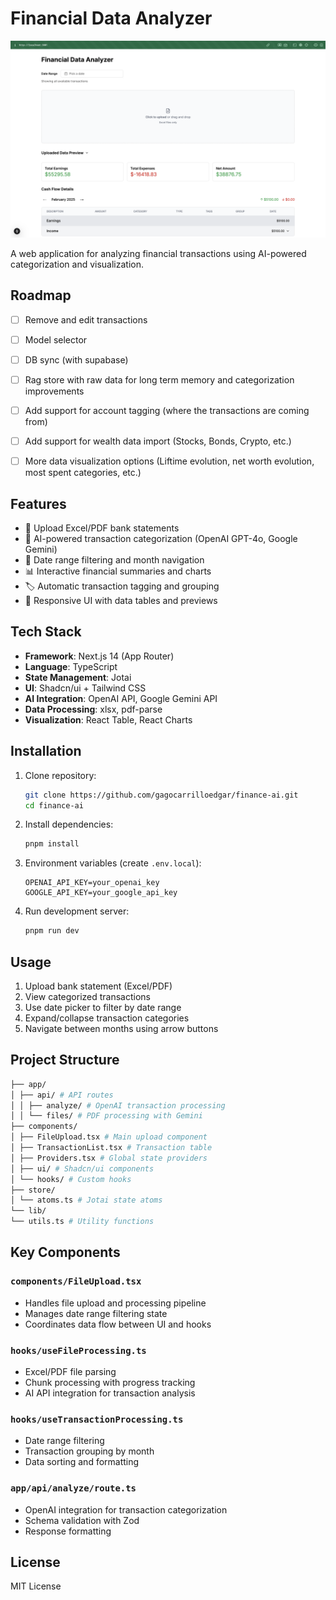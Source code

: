 # Financial Data Analyzer

![Project Screenshot](./public/demo.png)

A web application for analyzing financial transactions using AI-powered categorization and visualization.

## Roadmap

- [ ] Remove and edit transactions
- [ ] Model selector
- [ ] DB sync (with supabase)
- [ ] Rag store with raw data for long term memory and categorization improvements
- [ ] Add support for account tagging (where the transactions are coming from)
- [ ] Add support for wealth data import (Stocks, Bonds, Crypto, etc.)
- [ ] More data visualization options (Liftime evolution, net worth evolution, most spent categories, etc.)



## Features

- 📁 Upload Excel/PDF bank statements
- 🤖 AI-powered transaction categorization (OpenAI GPT-4o, Google Gemini)
- 📅 Date range filtering and month navigation
- 📊 Interactive financial summaries and charts
- 🏷️ Automatic transaction tagging and grouping
- 📱 Responsive UI with data tables and previews

## Tech Stack

- **Framework**: Next.js 14 (App Router)
- **Language**: TypeScript
- **State Management**: Jotai
- **UI**: Shadcn/ui + Tailwind CSS
- **AI Integration**: OpenAI API, Google Gemini API
- **Data Processing**: xlsx, pdf-parse
- **Visualization**: React Table, React Charts

## Installation

1. Clone repository:

   ```bash
   git clone https://github.com/gagocarrilloedgar/finance-ai.git
   cd finance-ai
   ```

2. Install dependencies:

   ```bash
   pnpm install
   ```

3. Environment variables (create `.env.local`):

   ```env
   OPENAI_API_KEY=your_openai_key
   GOOGLE_API_KEY=your_google_api_key
   ```

4. Run development server:
   ```bash
   pnpm run dev
   ```

## Usage

1. Upload bank statement (Excel/PDF)
2. View categorized transactions
3. Use date picker to filter by date range
4. Expand/collapse transaction categories
5. Navigate between months using arrow buttons

## Project Structure

```bash
├── app/
│ ├── api/ # API routes
│ │ ├── analyze/ # OpenAI transaction processing
│ │ └── files/ # PDF processing with Gemini
├── components/
│ ├── FileUpload.tsx # Main upload component
│ ├── TransactionList.tsx # Transaction table
│ ├── Providers.tsx # Global state providers
│ ├── ui/ # Shadcn/ui components
│ └── hooks/ # Custom hooks
├── store/
│ └── atoms.ts # Jotai state atoms
└── lib/
└── utils.ts # Utility functions
```

## Key Components

### `components/FileUpload.tsx`

- Handles file upload and processing pipeline
- Manages date range filtering state
- Coordinates data flow between UI and hooks

### `hooks/useFileProcessing.ts`

- Excel/PDF file parsing
- Chunk processing with progress tracking
- AI API integration for transaction analysis

### `hooks/useTransactionProcessing.ts`

- Date range filtering
- Transaction grouping by month
- Data sorting and formatting

### `app/api/analyze/route.ts`

- OpenAI integration for transaction categorization
- Schema validation with Zod
- Response formatting

## License

MIT License
